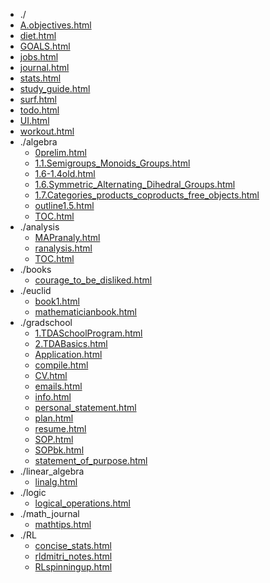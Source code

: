 * ./
* [A.objectives.html](html/A.objectives.html)
* [diet.html](html/diet.html)
* [GOALS.html](html/GOALS.html)
* [jobs.html](html/jobs.html)
* [journal.html](html/journal.html)
* [stats.html](html/stats.html)
* [study_guide.html](html/study_guide.html)
* [surf.html](html/surf.html)
* [todo.html](html/todo.html)
* [UI.html](html/UI.html)
* [workout.html](html/workout.html)
* ./algebra
  * [0prelim.html](html/algebra/0prelim.html)
  * [1.1.Semigroups_Monoids_Groups.html](html/algebra/1.1.Semigroups_Monoids_Groups.html)
  * [1.6-1.4old.html](html/algebra/1.6-1.4old.html)
  * [1.6.Symmetric_Alternating_Dihedral_Groups.html](html/algebra/1.6.Symmetric_Alternating_Dihedral_Groups.html)
  * [1.7.Categories_products_coproducts_free_objects.html](html/algebra/1.7.Categories_products_coproducts_free_objects.html)
  * [outline1.5.html](html/algebra/outline1.5.html)
  * [TOC.html](html/algebra/TOC.html)
* ./analysis
  * [MAPranaly.html](html/analysis/MAPranaly.html)
  * [ranalysis.html](html/analysis/ranalysis.html)
  * [TOC.html](html/analysis/TOC.html)
* ./books
  * [courage_to_be_disliked.html](html/books/courage_to_be_disliked.html)
* ./euclid
  * [book1.html](html/euclid/book1.html)
  * [mathematicianbook.html](html/euclid/mathematicianbook.html)
* ./gradschool
  * [1.TDASchoolProgram.html](html/gradschool/1.TDASchoolProgram.html)
  * [2.TDABasics.html](html/gradschool/2.TDABasics.html)
  * [Application.html](html/gradschool/Application.html)
  * [compile.html](html/gradschool/compile.html)
  * [CV.html](html/gradschool/CV.html)
  * [emails.html](html/gradschool/emails.html)
  * [info.html](html/gradschool/info.html)
  * [personal_statement.html](html/gradschool/personal_statement.html)
  * [plan.html](html/gradschool/plan.html)
  * [resume.html](html/gradschool/resume.html)
  * [SOP.html](html/gradschool/SOP.html)
  * [SOPbk.html](html/gradschool/SOPbk.html)
  * [statement_of_purpose.html](html/gradschool/statement_of_purpose.html)
* ./linear_algebra
  * [linalg.html](html/linear_algebra/linalg.html)
* ./logic
  * [logical_operations.html](html/logic/logical_operations.html)
* ./math_journal
  * [mathtips.html](html/math_journal/mathtips.html)
* ./RL
  * [concise_stats.html](html/RL/concise_stats.html)
  * [rldmitri_notes.html](html/RL/rldmitri_notes.html)
  * [RLspinningup.html](html/RL/RLspinningup.html)
